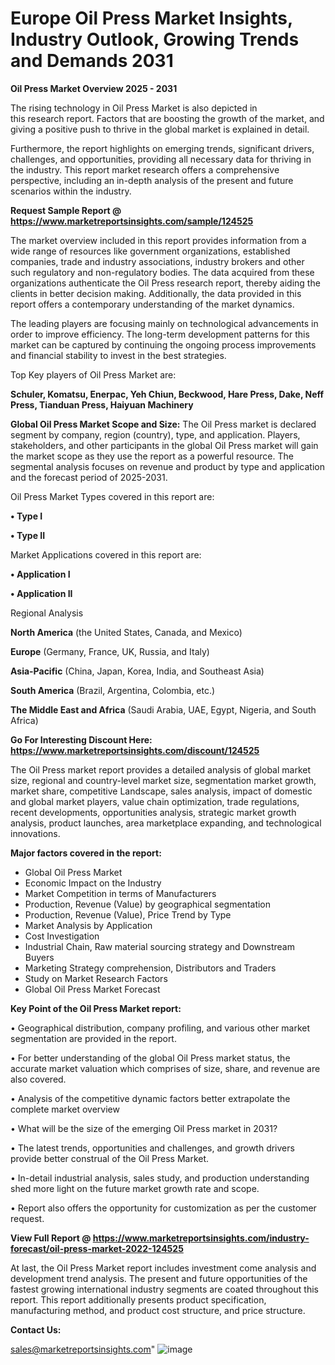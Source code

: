 # Europe Oil Press Market Insights, Industry Outlook, Growing Trends and Demands 2031

<Strong> Oil Press Market Overview 2025 - 2031</strong>

The rising technology in Oil Press Market is also depicted in this research report. Factors that are boosting the growth of the market, and giving a positive push to thrive in the global market is explained in detail.

Furthermore, the report highlights on emerging trends, significant drivers, challenges, and opportunities, providing all necessary data for thriving in the industry. This report market research offers a comprehensive perspective, including an in-depth analysis of the present and future scenarios within the industry.

<strong>Request Sample Report @ <a href=https://www.marketreportsinsights.com/sample/124525>https://www.marketreportsinsights.com/sample/124525</a></strong>

The market overview included in this report provides information from a wide range of resources like government organizations, established companies, trade and industry associations, industry brokers and other such regulatory and non-regulatory bodies. The data acquired from these organizations authenticate the Oil Press research report, thereby aiding the clients in better decision making. Additionally, the data provided in this report offers a contemporary understanding of the market dynamics.

The leading players are focusing mainly on technological advancements in order to improve efficiency. The long-term development patterns for this market can be captured by continuing the ongoing process improvements and financial stability to invest in the best strategies.

Top Key players of Oil Press Market are:

<strong>Schuler, Komatsu, Enerpac, Yeh Chiun, Beckwood, Hare Press, Dake, Neff Press, Tianduan Press, Haiyuan Machinery</strong>

<strong><b>Global Oil Press Market Scope and Size:</b></strong>
The Oil Press market is declared segment by company, region (country), type, and application. Players, stakeholders, and other participants in the global Oil Press market will gain the market scope as they use the report as a powerful resource. The segmental analysis focuses on revenue and product by type and application and the forecast period of 2025-2031.

Oil Press Market Types covered in this report are:

<strong>• Type I

• Type II</strong>

Market Applications covered in this report are:

<strong>• Application I

• Application II</strong> 

Regional Analysis

<strong>North America</strong> (the United States, Canada, and Mexico)

<strong>Europe</strong> (Germany, France, UK, Russia, and Italy)

<strong>Asia-Pacific</strong> (China, Japan, Korea, India, and Southeast Asia)

<strong>South America</strong> (Brazil, Argentina, Colombia, etc.)

<strong>The Middle East and Africa</strong> (Saudi Arabia, UAE, Egypt, Nigeria, and South Africa)

<strong>Go For Interesting Discount Here: <a href=https://www.marketreportsinsights.com/discount/124525>https://www.marketreportsinsights.com/discount/124525</a></strong>

The Oil Press market report provides a detailed analysis of global market size, regional and country-level market size, segmentation market growth, market share, competitive Landscape, sales analysis, impact of domestic and global market players, value chain optimization, trade regulations, recent developments, opportunities analysis, strategic market growth analysis, product launches, area marketplace expanding, and technological innovations.

<strong><b>Major factors covered in the report:</b></strong>
<ul>
  <li>Global Oil Press Market </li>
  <li>Economic Impact on the Industry</li>
  <li>Market Competition in terms of Manufacturers</li>
  <li>Production, Revenue (Value) by geographical segmentation</li>
  <li>Production, Revenue (Value), Price Trend by Type</li>
  <li>Market Analysis by Application</li>
  <li>Cost Investigation</li>
  <li>Industrial Chain, Raw material sourcing strategy and Downstream Buyers</li>
  <li>Marketing Strategy comprehension, Distributors and Traders</li>
  <li>Study on Market Research Factors</li>
  <li>Global Oil Press Market Forecast</li>
</ul>

<strong><b>Key Point of the Oil Press Market report:</b></strong>

• Geographical distribution, company profiling, and various other market segmentation are provided in the report.

• For better understanding of the global Oil Press market status, the accurate market valuation which comprises of size, share, and revenue are also covered.

• Analysis of the competitive dynamic factors better extrapolate the complete market overview

• What will be the size of the emerging Oil Press market in 2031?

• The latest trends, opportunities and challenges, and growth drivers provide better construal of the Oil Press Market.

• In-detail industrial analysis, sales study, and production understanding shed more light on the future market growth rate and scope.

• Report also offers the opportunity for customization as per the customer request.

<strong><b>View Full Report @ <a href=https://www.marketreportsinsights.com/industry-forecast/oil-press-market-2022-124525>https://www.marketreportsinsights.com/industry-forecast/oil-press-market-2022-124525</a></b></strong>


At last, the Oil Press Market report includes investment come analysis and development trend analysis. The present and future opportunities of the fastest growing international industry segments are coated throughout this report. This report additionally presents product specification, manufacturing method, and product cost structure, and price structure.

<strong>Contact Us:</strong>

sales@marketreportsinsights.com"
![image](https://github.com/user-attachments/assets/af973422-b9ee-4247-8286-511cded2402e)
